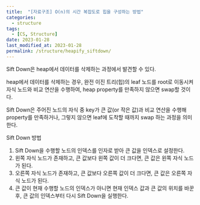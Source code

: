 ```yaml
---
title:  "[자료구조] O(n)의 시간 복잡도로 힙을 구성하는 방법"
categories:
  - structure
tags:
  - [CS, Structure]
date: 2023-01-28
last_modified_at: 2023-01-28
permalink: /structure/heapify_siftdown/
---
```


Sift Down은 heap에서 데이터를 삭제하는 과정에서 발견할 수 있다.

heap에서 데이터를 삭제하는 경우, 완전 이진 트리(힙)의 leaf 노드를 root로 이동시켜 자식 노드와 비교 연산을 수행하여, heap property를 만족하지 않으면 swap할 것이다.

Sift Down은 주어진 노드의 자식 중 key가 큰 값(or 작은 값)과 비교 연산을 수행해 property를 만족하거나, 그렇지 않으면 leaf에 도착할 때까지 swap 하는 과정을 의미한다.

Sift Down 방법
1. Sift Down을 수행할 노드의 인덱스를 인자로 받아 큰 값을 인덱스로 설정한다.
2. 왼쪽 자식 노드가 존재하고, 큰 값보다 왼쪽 값이 더 크다면, 큰 값은 왼쪽 자식 노드가 된다.
3. 오른쪽 자식 노드가 존재하고, 큰 값보다 오른쪽 값이 더 크다면, 큰 값은 오른쪽 자식 노드가 된다.
4. 큰 값이 현재 수행할 노드의 인덱스가 아니면 현재 인덱스 값과 큰 값의 위치를 바꾼 후, 큰 값의 인덱스부터 다시 Sift Down을 실행한다.
